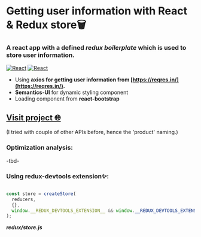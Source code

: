 # Getting user information with React & Redux store🗑️

### A react app with a defined *redux boilerplate* which is used to store user information. 
<a href="#"><img alt="React" src="https://img.shields.io/badge/React%20-%2320232a.svg?logo=react&logoColor=%2361DAFB"></a>
<a href="#"><img alt="React" src="https://img.shields.io/badge/Redux%20-black.svg?logo=redux&logoColor=purple"></a>

- Using **axios for getting user information from [https://reqres.in/](https://reqres.in/).**
- **Semantics-UI** for dynamic styling component 
- Loading component from **react-bootstrap** 

## [Visit project 🌐](https://the-awesome-aishanipach-site.netlify.app/)

(I tried with couple of other APIs before, hence the 'product' naming.)

### Optimization analysis:
-tbd-

### Using redux-devtools extension✨:
``` javascript

const store = createStore(
  reducers,
  {},
  window.__REDUX_DEVTOOLS_EXTENSION__ && window.__REDUX_DEVTOOLS_EXTENSION__()
);
```
***redux/store.js***

